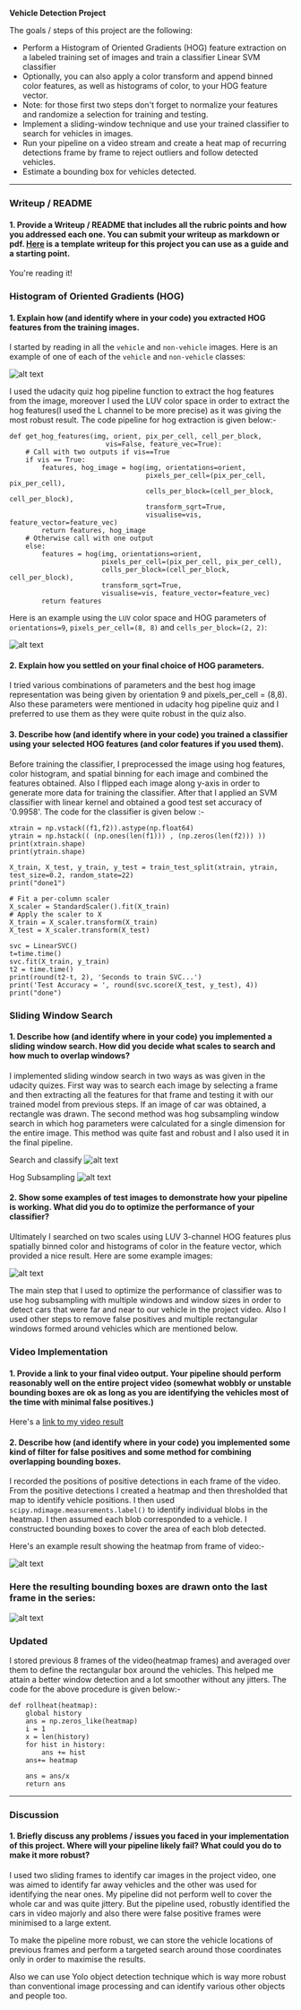 **Vehicle Detection Project**

The goals / steps of this project are the following:

* Perform a Histogram of Oriented Gradients (HOG) feature extraction on a labeled training set of images and train a classifier Linear SVM classifier
* Optionally, you can also apply a color transform and append binned color features, as well as histograms of color, to your HOG feature vector. 
* Note: for those first two steps don't forget to normalize your features and randomize a selection for training and testing.
* Implement a sliding-window technique and use your trained classifier to search for vehicles in images.
* Run your pipeline on a video stream and create a heat map of recurring detections frame by frame to reject outliers and follow detected vehicles.
* Estimate a bounding box for vehicles detected.

[//]: # (Image References)
[image1]: ./examples/car_not_car.png
[image2]: ./examples/HOG_example.jpg
[image3]: ./examples/sliding_windows.jpg
[image4]: ./examples/sliding_window.jpg
[image5]: ./examples/bboxes_and_heat.png
[image6]: ./examples/labels_map.png
[image7]: ./examples/output_bboxes.png
[video1]: ./project_video.mp4

---
### Writeup / README

#### 1. Provide a Writeup / README that includes all the rubric points and how you addressed each one.  You can submit your writeup as markdown or pdf.  [Here](https://github.com/udacity/CarND-Vehicle-Detection/blob/master/writeup_template.md) is a template writeup for this project you can use as a guide and a starting point.  

You're reading it!

### Histogram of Oriented Gradients (HOG)

#### 1. Explain how (and identify where in your code) you extracted HOG features from the training images.

I started by reading in all the `vehicle` and `non-vehicle` images.  Here is an example of one of each of the `vehicle` and `non-vehicle` classes:

![alt text](https://github.com/deepanshu96/carp5/blob/master/output_images/t1.png)

I used the udacity quiz hog pipeline function to extract the hog features from the image, moreover I used the LUV color space in order to extract the hog features(I used the L channel to be more precise) as it was giving the most robust result.
The code pipeline for hog extraction is given below:-
```
def get_hog_features(img, orient, pix_per_cell, cell_per_block, 
                        vis=False, feature_vec=True):
    # Call with two outputs if vis==True
    if vis == True:
        features, hog_image = hog(img, orientations=orient, 
                                  pixels_per_cell=(pix_per_cell, pix_per_cell),
                                  cells_per_block=(cell_per_block, cell_per_block), 
                                  transform_sqrt=True, 
                                  visualise=vis, feature_vector=feature_vec)
        return features, hog_image
    # Otherwise call with one output
    else:      
        features = hog(img, orientations=orient, 
                       pixels_per_cell=(pix_per_cell, pix_per_cell),
                       cells_per_block=(cell_per_block, cell_per_block), 
                       transform_sqrt=True, 
                       visualise=vis, feature_vector=feature_vec)
        return features
```

Here is an example using the `LUV` color space and HOG parameters of `orientations=9`, `pixels_per_cell=(8, 8)` and `cells_per_block=(2, 2)`:

![alt text](https://github.com/deepanshu96/carp5/blob/master/output_images/t2.png)

#### 2. Explain how you settled on your final choice of HOG parameters.

I tried various combinations of parameters and the best hog image representation was being given by orientation 9 and pixels_per_cell = (8,8). Also these parameters were mentioned in udacity hog pipeline quiz and I preferred to use them as they were quite robust in the quiz also.

#### 3. Describe how (and identify where in your code) you trained a classifier using your selected HOG features (and color features if you used them).

Before training the classifier, I preprocessed the image using hog features, color histogram, and spatial binning for each image and combined the features obtained. Also I flipped each image along y-axis in order to generate more data for training the classifier. After that I applied an SVM classifier with linear kernel and obtained a good test set accuracy of '0.9958'. The code for the classifier is given below :-

```
xtrain = np.vstack((f1,f2)).astype(np.float64)
ytrain = np.hstack(( (np.ones(len(f1))) , (np.zeros(len(f2))) ))
print(xtrain.shape)
print(ytrain.shape)

X_train, X_test, y_train, y_test = train_test_split(xtrain, ytrain, test_size=0.2, random_state=22)
print("done1")

# Fit a per-column scaler
X_scaler = StandardScaler().fit(X_train)
# Apply the scaler to X
X_train = X_scaler.transform(X_train)
X_test = X_scaler.transform(X_test)

svc = LinearSVC() 
t=time.time() 
svc.fit(X_train, y_train) 
t2 = time.time()
print(round(t2-t, 2), 'Seconds to train SVC...')
print('Test Accuracy = ', round(svc.score(X_test, y_test), 4))
print("done")

```

### Sliding Window Search

#### 1. Describe how (and identify where in your code) you implemented a sliding window search.  How did you decide what scales to search and how much to overlap windows?

I implemented sliding window search in two ways as was given in the udacity quizes. First way was to search each image by selecting a frame and then extracting all the features for that frame and testing it with our trained model from previous steps. If an image of car was obtained, a rectangle was drawn. The second method was hog subsampling window search in which hog parameters were calculated for a single dimension for the entire image. This method was quite fast and robust and I also used it in the final pipeline. 

Search and classify 
![alt text](https://github.com/deepanshu96/carp5/blob/master/output_images/t4.png)

Hog Subsampling
![alt text](https://github.com/deepanshu96/carp5/blob/master/output_images/t5.png)

#### 2. Show some examples of test images to demonstrate how your pipeline is working.  What did you do to optimize the performance of your classifier?

Ultimately I searched on two scales using LUV 3-channel HOG features plus spatially binned color and histograms of color in the feature vector, which provided a nice result.  Here are some example images:

![alt text](https://github.com/deepanshu96/carp5/blob/master/output_images/t5.png)

The main step that I used to optimize the performance of classifier was to use hog subsampling with multiple windows and window sizes in order to detect cars that were far and near to our vehicle in the project video. Also I used other steps to remove false positives and multiple rectangular windows formed around vehicles which are mentioned below.

### Video Implementation

#### 1. Provide a link to your final video output.  Your pipeline should perform reasonably well on the entire project video (somewhat wobbly or unstable bounding boxes are ok as long as you are identifying the vehicles most of the time with minimal false positives.)
Here's a [link to my video result](https://github.com/deepanshu96/carp5/blob/master/white3.mp4)


#### 2. Describe how (and identify where in your code) you implemented some kind of filter for false positives and some method for combining overlapping bounding boxes.

I recorded the positions of positive detections in each frame of the video.  From the positive detections I created a heatmap and then thresholded that map to identify vehicle positions.  I then used `scipy.ndimage.measurements.label()` to identify individual blobs in the heatmap.  I then assumed each blob corresponded to a vehicle.  I constructed bounding boxes to cover the area of each blob detected.  

Here's an example result showing the heatmap from  frame of video:- 

![alt text](https://github.com/deepanshu96/carp5/blob/master/output_images/t6.png)


### Here the resulting bounding boxes are drawn onto the last frame in the series:
![alt text](https://github.com/deepanshu96/carp5/blob/master/output_images/t7.png)

### Updated

I stored previous 8 frames of the video(heatmap frames) and averaged over them to define the rectangular box around the vehicles. This helped me attain a better window detection and a lot smoother without any jitters. The code for the above procedure is given below:- 
```
def rollheat(heatmap):
    global history
    ans = np.zeros_like(heatmap)
    i = 1
    x = len(history)
    for hist in history:
        ans += hist
    ans+= heatmap
    
    ans = ans/x
    return ans
```

---

### Discussion

#### 1. Briefly discuss any problems / issues you faced in your implementation of this project.  Where will your pipeline likely fail?  What could you do to make it more robust?

I used two sliding frames to identify car images in the project video, one was aimed to identify far away vehicles and the other was used for identifying the near ones. My pipeline did not perform well to cover the whole car and was quite jittery. But the pipeline used, robustly identified the cars in video majorly and also there were false positive frames were minimised to a large extent. 

To make the pipeline more robust, we can store the vehicle locations of previous frames and perform a targeted search around those coordinates only in order to maximise the results. 

Also we can use Yolo object detection technique which is way more robust than conventional image processing and can identify various other objects and people too. 

